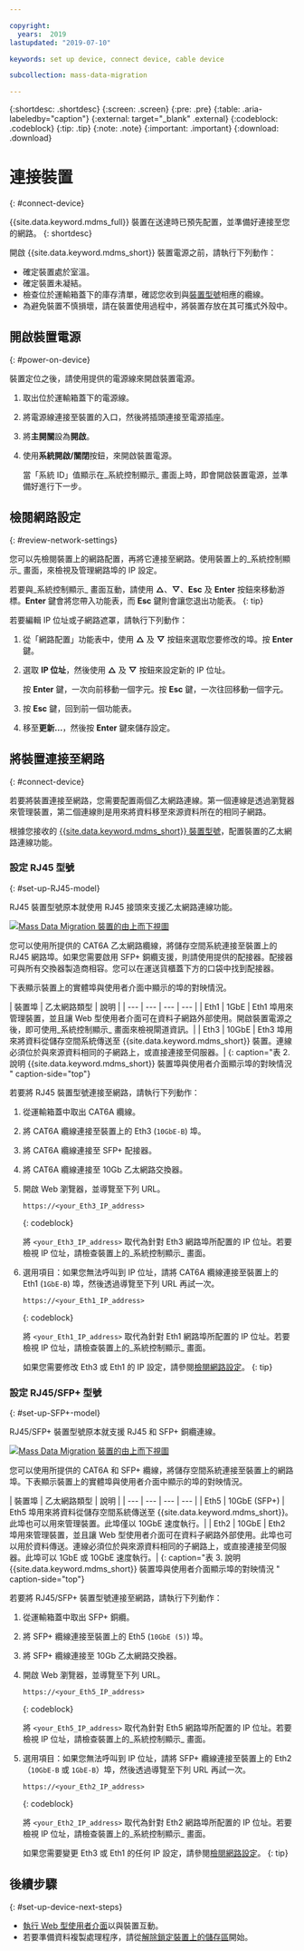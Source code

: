 ```yaml
---

copyright:
  years:  2019
lastupdated: "2019-07-10"

keywords: set up device, connect device, cable device

subcollection: mass-data-migration

---
```


{:shortdesc: .shortdesc}
{:screen: .screen}
{:pre: .pre}
{:table: .aria-labeledby="caption"}
{:external: target="_blank" .external}
{:codeblock: .codeblock}
{:tip: .tip}
{:note: .note}
{:important: .important}
{:download: .download}

# 連接裝置
{: #connect-device}

{{site.data.keyword.mdms_full}} 裝置在送達時已預先配置，並準備好連接至您的網路。
{: shortdesc}

開啟 {{site.data.keyword.mdms_short}} 裝置電源之前，請執行下列動作：

- 確定裝置處於室溫。
- 確定裝置未凝結。
- 檢查位於運輸箱蓋下的庫存清單，確認您收到與[裝置型號](/docs/infrastructure/mass-data-migration?topic=mass-data-migration-device-overview)相應的纜線。
- 為避免裝置不慎損壞，請在裝置使用過程中，將裝置存放在其可攜式外殼中。

## 開啟裝置電源
{: #power-on-device}

裝置定位之後，請使用提供的電源線來開啟裝置電源。

1. 取出位於運輸箱蓋下的電源線。
2. 將電源線連接至裝置的入口，然後將插頭連接至電源插座。
3. 將**主開關**設為**開啟**。
4. 使用**系統開啟/關閉**按鈕，來開啟裝置電源。

   當「系統 ID」值顯示在_系統控制顯示_ 畫面上時，即會開啟裝置電源，並準備好進行下一步。

## 檢閱網路設定
{: #review-network-settings}

您可以先檢閱裝置上的網路配置，再將它連接至網路。使用裝置上的_系統控制顯示_ 畫面，來檢視及管理網路埠的 IP 設定。 

若要與_系統控制顯示_ 畫面互動，請使用 **△**、**▽**、**Esc** 及 **Enter** 按鈕來移動游標。**Enter** 鍵會將您帶入功能表，而 **Esc** 鍵則會讓您退出功能表。
{: tip}

若要編輯 IP 位址或子網路遮罩，請執行下列動作：

1. 從「網路配置」功能表中，使用 **△** 及 **▽** 按鈕來選取您要修改的埠。按 **Enter** 鍵。
2. 選取 **IP 位址**，然後使用 **△** 及 **▽** 按鈕來設定新的 IP 位址。

   按 **Enter** 鍵，一次向前移動一個字元。按 **Esc** 鍵，一次往回移動一個字元。
3. 按 **Esc** 鍵，回到前一個功能表。
4. 移至**更新...**，然後按 **Enter** 鍵來儲存設定。

## 將裝置連接至網路
{: #connect-device}

若要將裝置連接至網路，您需要配置兩個乙太網路連線。第一個連線是透過瀏覽器來管理裝置，第二個連線則是用來將資料移至來源資料所在的相同子網路。

根據您接收的 [{{site.data.keyword.mdms_short}} 裝置型號](/docs/infrastructure/mass-data-migration?topic=mass-data-migration-device-overview#mass-data-migration-device-models)，配置裝置的乙太網路連線功能。 

### 設定 RJ45 型號
{: #set-up-RJ45-model}

RJ45 裝置型號原本就使用 RJ45 接頭來支援乙太網路連線功能。

<a href="https://{DomainName}/docs/api/content/mass-data-migration/images/mdms-device-rj45.svg">
  <img src="images/mdms-device-rj45.svg" alt="Mass Data Migration 裝置的由上而下視圖">
</a>

您可以使用所提供的 CAT6A 乙太網路纜線，將儲存空間系統連接至裝置上的 RJ45 網路埠。如果您需要啟用 SFP+ 銅纜支援，則請使用提供的配接器。配接器可與所有交換器製造商相容。您可以在運送貨櫃蓋下方的口袋中找到配接器。

下表顯示裝置上的實體埠與使用者介面中顯示的埠的對映情況。

| 裝置埠 | 乙太網路類型 | 說明 |
| --- | --- | --- | --- |
| Eth1 | 1GbE | Eth1 埠用來管理裝置，並且讓 Web 型使用者介面可在資料子網路外部使用。開啟裝置電源之後，即可使用_系統控制顯示_ 畫面來檢視閘道資訊。|
| Eth3 | 10GbE | Eth3 埠用來將資料從儲存空間系統傳送至 {{site.data.keyword.mdms_short}} 裝置。連線必須位於與來源資料相同的子網路上，或直接連接至伺服器。|
{: caption="表 2. 說明 {{site.data.keyword.mdms_short}} 裝置埠與使用者介面顯示埠的對映情況 " caption-side="top"}

若要將 RJ45 裝置型號連接至網路，請執行下列動作：

1. 從運輸箱蓋中取出 CAT6A 纜線。
2. 將 CAT6A 纜線連接至裝置上的 Eth3 (`10GbE-B`) 埠。
3. 將 CAT6A 纜線連接至 SFP+ 配接器。
4. 將 CAT6A 纜線連接至 10Gb 乙太網路交換器。
5. 開啟 Web 瀏覽器，並導覽至下列 URL。

   ```
   https://<your_Eth3_IP_address>
   ```
   {: codeblock}

   將 `<your_Eth3_IP_address>` 取代為針對 Eth3 網路埠所配置的 IP 位址。若要檢視 IP 位址，請檢查裝置上的_系統控制顯示_ 畫面。
6. 選用項目：如果您無法呼叫到 IP 位址，請將 CAT6A 纜線連接至裝置上的 Eth1 (`1GbE-B`) 埠，然後透過導覽至下列 URL 再試一次。
   
   ```
   https://<your_Eth1_IP_address>
   ```
   {: codeblock}

   將 `<your_Eth1_IP_address>` 取代為針對 Eth1 網路埠所配置的 IP 位址。若要檢視 IP 位址，請檢查裝置上的_系統控制顯示_ 畫面。

   如果您需要修改 Eth3 或 Eth1 的 IP 設定，請參閱[檢閱網路設定](#review-network-settings)。
   {: tip}

### 設定 RJ45/SFP+ 型號
{: #set-up-SFP+-model}

RJ45/SFP+ 裝置型號原本就支援 RJ45 和 SFP+ 銅纜連線。 

<a href="https://{DomainName}/docs/api/content/mass-data-migration/images/mdms-device-sfp.svg">
  <img src="images/mdms-device-sfp.svg" alt="Mass Data Migration 裝置的由上而下視圖">
</a>

您可以使用所提供的 CAT6A 和 SFP+ 纜線，將儲存空間系統連接至裝置上的網路埠。下表顯示裝置上的實體埠與使用者介面中顯示的埠的對映情況。

| 裝置埠 | 乙太網路類型 | 說明 |
| --- | --- | --- | --- |
| Eth5 | 10GbE (SFP+) | Eth5 埠用來將資料從儲存空間系統傳送至 {{site.data.keyword.mdms_short}}。此埠也可以用來管理裝置。此埠僅以 10GbE 速度執行。|
| Eth2 | 10GbE | Eth2 埠用來管理裝置，並且讓 Web 型使用者介面可在資料子網路外部使用。此埠也可以用於資料傳送。連線必須位於與來源資料相同的子網路上，或直接連接至伺服器。此埠可以 1GbE 或 10GbE 速度執行。|
{: caption="表 3. 說明 {{site.data.keyword.mdms_short}} 裝置埠與使用者介面顯示埠的對映情況 " caption-side="top"}

若要將 RJ45/SFP+ 裝置型號連接至網路，請執行下列動作：

1. 從運輸箱蓋中取出 SFP+ 銅纜。
2. 將 SFP+ 纜線連接至裝置上的 Eth5 (`10GbE (5)`) 埠。
3. 將 SFP+ 纜線連接至 10Gb 乙太網路交換器。
4. 開啟 Web 瀏覽器，並導覽至下列 URL。

   ```
   https://<your_Eth5_IP_address>
   ```
   {: codeblock}

   將 `<your_Eth5_IP_address>` 取代為針對 Eth5 網路埠所配置的 IP 位址。若要檢視 IP 位址，請檢查裝置上的_系統控制顯示_ 畫面。
5. 選用項目：如果您無法呼叫到 IP 位址，請將 SFP+ 纜線連接至裝置上的 Eth2（`10GbE-B` 或 `1GbE-B`）埠，然後透過導覽至下列 URL 再試一次。
   
   ```
   https://<your_Eth2_IP_address>
   ```
   {: codeblock}

   將 `<your_Eth2_IP_address>` 取代為針對 Eth2 網路埠所配置的 IP 位址。若要檢視 IP 位址，請檢查裝置上的_系統控制顯示_ 畫面。

   如果您需要變更 Eth3 或 Eth1 的任何 IP 設定，請參閱[檢閱網路設定](/docs/infrastructure/mass-data-migration?topic=mass-data-migration-connect-device#review-network-settings)。
   {: tip}

## 後續步驟
{: #set-up-device-next-steps}

- [執行 Web 型使用者介面](/docs/infrastructure/mass-data-migration?topic=mass-data-migration-access-ui)以與裝置互動。
- 若要準備資料複製處理程序，請從[解除鎖定裝置上的儲存區](/docs/infrastructure/mass-data-migration?topic=mass-data-migration-unlock-storage-pool)開始。
